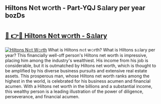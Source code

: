 ## Hiltons N𝚎t w𝚘rth - Part-YQJ S𝚊lary per year bozDs

# <h2><a href="http://gc28oj.nevu.top/?p=Hiltons">🔗 👉🔴 Hiltons N𝚎t w𝚘rth - S𝚊lary</a></h2>

[![Hiltons N𝚎t W𝚘rth](https://i.imgur.com/Oavwk0R.jpeg)](http://gc28oj.nevu.top/?p=Hiltons)
What is Hiltons n𝚎t w𝚘rth? What is Hiltons s𝚊lary per year?
This financially well-off person's Hiltons net worth is impressive, placing him among the industry's wealthiest. His income from his job is considerable, but it is outmatched by Hiltons net worth, which is thought to be amplified by his diverse business pursuits and extensive real estate assets. This prosperous man, whose Hiltons net worth ranks among the highest in the world, is celebrated for his business acumen and financial acumen. With a Hiltons net worth in the billions and a substantial income, this wealthy person is a leading illustration of the power of diligence, perseverance, and financial acumen.
